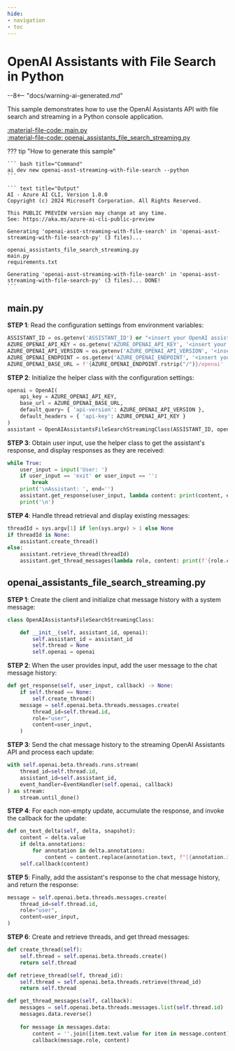 ```yaml
---
hide:
- navigation
- toc
---
```

# OpenAI Assistants with File Search in Python

--8<-- "docs/warning-ai-generated.md"

This sample demonstrates how to use the OpenAI Assistants API with file search and streaming in a Python console application.

[:material-file-code: main.py](./samples/openai-asst-streaming-with-file-search-py/main.py)  
[:material-file-code: openai_assistants_file_search_streaming.py](./samples/openai-asst-streaming-with-file-search-py/openai_assistants_file_search_streaming.py)  

??? tip "How to generate this sample"

    ``` bash title="Command"
    ai dev new openai-asst-streaming-with-file-search --python
    ```

    ``` text title="Output"
    AI - Azure AI CLI, Version 1.0.0
    Copyright (c) 2024 Microsoft Corporation. All Rights Reserved.

    This PUBLIC PREVIEW version may change at any time.
    See: https://aka.ms/azure-ai-cli-public-preview

    Generating 'openai-asst-streaming-with-file-search' in 'openai-asst-streaming-with-file-search-py' (3 files)...

    openai_assistants_file_search_streaming.py
    main.py
    requirements.txt

    Generating 'openai-asst-streaming-with-file-search' in 'openai-asst-streaming-with-file-search-py' (3 files)... DONE!
    ```

## main.py

**STEP 1**: Read the configuration settings from environment variables:

``` python title="main.py"
ASSISTANT_ID = os.getenv('ASSISTANT_ID') or "<insert your OpenAI assistant ID here>"
AZURE_OPENAI_API_KEY = os.getenv('AZURE_OPENAI_API_KEY', '<insert your Azure OpenAI API key here>')
AZURE_OPENAI_API_VERSION = os.getenv('AZURE_OPENAI_API_VERSION', '<insert your Azure OpenAI API version here>')
AZURE_OPENAI_ENDPOINT = os.getenv('AZURE_OPENAI_ENDPOINT', '<insert your Azure OpenAI endpoint here>')
AZURE_OPENAI_BASE_URL = f'{AZURE_OPENAI_ENDPOINT.rstrip("/")}/openai'
```

**STEP 2**: Initialize the helper class with the configuration settings:

``` python title="main.py"
openai = OpenAI(
    api_key = AZURE_OPENAI_API_KEY,
    base_url = AZURE_OPENAI_BASE_URL,
    default_query= { 'api-version': AZURE_OPENAI_API_VERSION },
    default_headers = { 'api-key': AZURE_OPENAI_API_KEY }
)
assistant = OpenAIAssistantsFileSearchStreamingClass(ASSISTANT_ID, openai)
```

**STEP 3**: Obtain user input, use the helper class to get the assistant's response, and display responses as they are received:

``` python title="main.py"
while True:
    user_input = input('User: ')
    if user_input == 'exit' or user_input == '':
        break
    print('\nAssistant: ', end='')
    assistant.get_response(user_input, lambda content: print(content, end=''))
    print('\n')
```

**STEP 4**: Handle thread retrieval and display existing messages:

``` python title="main.py"
threadId = sys.argv[1] if len(sys.argv) > 1 else None
if threadId is None:
    assistant.create_thread()
else:
    assistant.retrieve_thread(threadId)
    assistant.get_thread_messages(lambda role, content: print(f'{role.capitalize()}: {content}', end=''))
```

## openai_assistants_file_search_streaming.py

**STEP 1**: Create the client and initialize chat message history with a system message:

``` python title="openai_assistants_file_search_streaming.py"
class OpenAIAssistantsFileSearchStreamingClass:

    def __init__(self, assistant_id, openai):
        self.assistant_id = assistant_id
        self.thread = None
        self.openai = openai
```

**STEP 2**: When the user provides input, add the user message to the chat message history:

``` python title="openai_assistants_file_search_streaming.py"
def get_response(self, user_input, callback) -> None:
    if self.thread == None:
        self.create_thread()
    message = self.openai.beta.threads.messages.create(
        thread_id=self.thread.id,
        role="user",
        content=user_input,
    )
```

**STEP 3**: Send the chat message history to the streaming OpenAI Assistants API and process each update:

``` python title="openai_assistants_file_search_streaming.py"
with self.openai.beta.threads.runs.stream(
    thread_id=self.thread.id,
    assistant_id=self.assistant_id,
    event_handler=EventHandler(self.openai, callback)
) as stream:
    stream.until_done()
```

**STEP 4**: For each non-empty update, accumulate the response, and invoke the callback for the update:

``` python title="openai_assistants_file_search_streaming.py"
def on_text_delta(self, delta, snapshot):
    content = delta.value
    if delta.annotations:
        for annotation in delta.annotations:
            content = content.replace(annotation.text, f"[{annotation.index}]")
    self.callback(content)
```

**STEP 5**: Finally, add the assistant's response to the chat message history, and return the response:

``` python title="openai_assistants_file_search_streaming.py"
message = self.openai.beta.threads.messages.create(
    thread_id=self.thread.id,
    role="user",
    content=user_input,
)
```

**STEP 6**: Create and retrieve threads, and get thread messages:

``` python title="openai_assistants_file_search_streaming.py"
def create_thread(self):
    self.thread = self.openai.beta.threads.create()
    return self.thread

def retrieve_thread(self, thread_id):
    self.thread = self.openai.beta.threads.retrieve(thread_id)
    return self.thread

def get_thread_messages(self, callback):
    messages = self.openai.beta.threads.messages.list(self.thread.id)
    messages.data.reverse()
    
    for message in messages.data:
        content = ''.join([item.text.value for item in message.content]) + '\n\n'
        callback(message.role, content)
```
